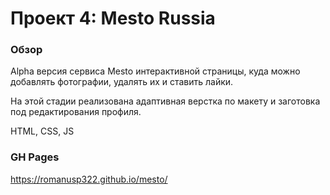 # Проект 4: Mesto Russia

### Обзор

Alpha версия сервиса Mesto интерактивной страницы, куда можно добавлять фотографии, удалять их и ставить лайки.

На этой стадии реализована адаптивная верстка по макету и заготовка под редактирования профиля.

HTML, CSS, JS


### GH Pages

https://romanusp322.github.io/mesto/
